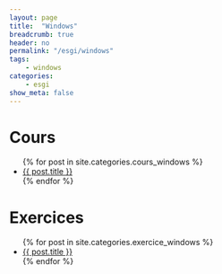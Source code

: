 ```yaml
---
layout: page
title:  "Windows"
breadcrumb: true
header: no
permalink: "/esgi/windows"
tags:
    - windows
categories:
    - esgi
show_meta: false
---
```


# Cours
<ul>
    {% for post in site.categories.cours_windows %}
    <li><a href="{{ site.url }}{{ post.url }}">{{ post.title }}</a></li>
    {% endfor %}
</ul>

# Exercices
<ul>
    {% for post in site.categories.exercice_windows %}
    <li><a href="{{ site.url }}{{ post.url }}">{{ post.title }}</a></li>
    {% endfor %}
</ul>
